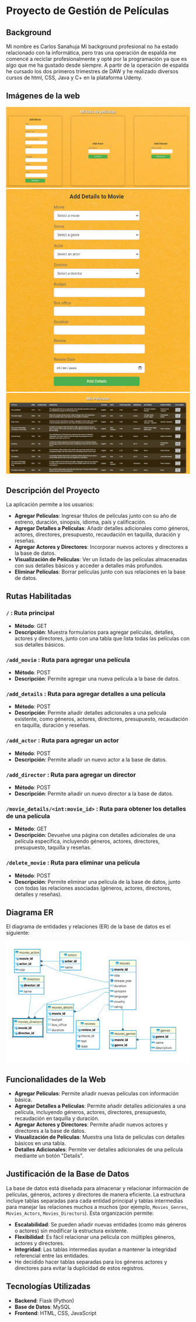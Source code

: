 # Proyecto de Gestión de Películas
## Background
Mi nombre es Carlos Sanahuja
Mi background profesional no ha estado relacionado con la informática, pero tras una operación de espalda me comencé a reciclar profesionalmente y opté por la programación ya que es algo que me ha gustado desde siempre.
A partir de la operación de espalda he cursado los dos primeros trimestres de DAW y he realizado diversos cursos de html, CSS, Java y C+ en la plataforma Udemy.

## Imágenes de la web
![Entrada de peliculas,directores y actores](static/images/1.png)
![Entrada de datos adicionales](static/images/2.png)
![Listado de películas](static/images/3.png)
## Descripción del Proyecto

La aplicación permite a los usuarios:
- **Agregar Películas**: Ingresar títulos de películas junto con su año de estreno, duración, sinopsis, idioma, país y calificación.
- **Agregar Detalles a Películas**: Añadir detalles adicionales como géneros, actores, directores, presupuesto, recaudación en taquilla, duración y reseñas.
- **Agregar Actores y Directores**: Incorporar nuevos actores y directores a la base de datos.
- **Visualización de Películas**: Ver un listado de las películas almacenadas con sus detalles básicos y acceder a detalles más profundos.
- **Eliminar Películas**: Borrar películas junto con sus relaciones en la base de datos.

## Rutas Habilitadas

### `/` : Ruta principal
- **Método**: GET
- **Descripción**: Muestra formularios para agregar películas, detalles, actores y directores, junto con una tabla que lista todas las películas con sus detalles básicos.

### `/add_movie` : Ruta para agregar una película
- **Método**: POST
- **Descripción**: Permite agregar una nueva película a la base de datos.

### `/add_details` : Ruta para agregar detalles a una película
- **Método**: POST
- **Descripción**: Permite añadir detalles adicionales a una película existente, como géneros, actores, directores, presupuesto, recaudación en taquilla, duración y reseñas.

### `/add_actor` : Ruta para agregar un actor
- **Método**: POST
- **Descripción**: Permite añadir un nuevo actor a la base de datos.

### `/add_director` : Ruta para agregar un director
- **Método**: POST
- **Descripción**: Permite añadir un nuevo director a la base de datos.

### `/movie_details/<int:movie_id>` : Ruta para obtener los detalles de una película
- **Método**: GET
- **Descripción**: Devuelve una página con detalles adicionales de una película específica, incluyendo géneros, actores, directores, presupuesto, taquilla y reseñas.

### `/delete_movie` : Ruta para eliminar una película
- **Método**: POST
- **Descripción**: Permite eliminar una película de la base de datos, junto con todas las relaciones asociadas (géneros, actores, directores, detalles y reseñas).


## Diagrama ER

El diagrama de entidades y relaciones (ER) de la base de datos es el siguiente:

![Listado de películas](static/images/esquemaER.png)
## Funcionalidades de la Web

- **Agregar Películas**: Permite añadir nuevas películas con información básica.
- **Agregar Detalles a Películas**: Permite añadir detalles adicionales a una película, incluyendo géneros, actores, directores, presupuesto, recaudación en taquilla y duración.
- **Agregar Actores y Directores**: Permite añadir nuevos actores y directores a la base de datos.
- **Visualización de Películas**: Muestra una lista de películas con detalles básicos en una tabla.
- **Detalles Adicionales**: Permite ver detalles adicionales de una película mediante un botón "Details".

## Justificación de la Base de Datos

La base de datos está diseñada para almacenar y relacionar información de películas, géneros, actores y directores de manera eficiente. La estructura incluye tablas separadas para cada entidad principal y tablas intermedias para manejar las relaciones muchos a muchos (por ejemplo, `Movies_Genres`, `Movies_Actors`, `Movies_Directors`). Esta organización permite:
- **Escalabilidad**: Se pueden añadir nuevas entidades (como más géneros o actores) sin modificar la estructura existente.
- **Flexibilidad**: Es fácil relacionar una película con múltiples géneros, actores y directores.
- **Integridad**: Las tablas intermedias ayudan a mantener la integridad referencial entre las entidades.
- He decidido hacer tablas separadas para los géneros actores y directores para evitar la duplicidad de estos registros.                                                                                                                                                                                                                                                                                                                                          

## Tecnologías Utilizadas

- **Backend**: Flask (Python)
- **Base de Datos**: MySQL
- **Frontend**: HTML, CSS, JavaScript
